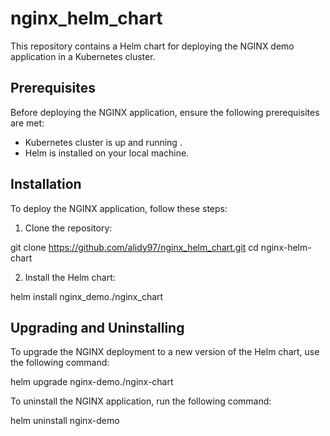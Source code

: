 # nginx_helm_chart

This repository contains a Helm chart for deploying the NGINX demo application in a Kubernetes cluster.

## Prerequisites

Before deploying the NGINX application, ensure the following prerequisites are met:

- Kubernetes cluster is up and running .
- Helm is installed on your local machine.

## Installation

To deploy the NGINX application, follow these steps:

1. Clone the repository:

git clone https://github.com/alidy97/nginx_helm_chart.git
cd nginx-helm-chart

2. Install the Helm chart:

helm install nginx_demo./nginx_chart

## Upgrading and Uninstalling

To upgrade the NGINX deployment to a new version of the Helm chart, use the following command:

helm upgrade nginx-demo./nginx-chart

To uninstall the NGINX application, run the following command:

helm uninstall nginx-demo


